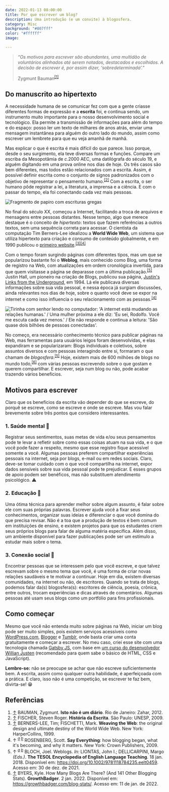 ```yaml
---
date: 2022-01-13 08:00:00
title: Por que escrever um blog?
description: Uma introdução (e um convite) à blogosfera.
category: Misc
background: "#007fff"
color: "#ffffff"
image: 

---
```



> _“Os motivos para escrever são abundantes, uma multidão de voluntários alinhados até serem notados, destacados e escolhidos. A decisão de escrever é, por assim dizer, ‘sobredeterminada’.”_
>
> Zygmunt Bauman<sup id="cite_ref-1">[[1]](#cite_note-1)</sup>

## Do manuscrito ao hipertexto

A necessidade humana de se comunicar fez com que a gente criasse diferentes formas de expressão e a **escrita** foi, e continua sendo, um instrumento muito importante para o nosso desenvolvimento social e tecnológico. Ela permite a transmissão de informações para além do tempo e do espaço: posso ler um texto de milhares de anos atrás, enviar uma mensagem instantânea para alguém do outro lado do mundo, assim como escrever um lembrete para que eu veja amanhã de manhã.

Mas explicar o que é escrita é mais difícil do que parece. Isso porque, desde o seu surgimento, ela teve diversas formas e funções. Compare um escriba da Mesopotâmia de <em>c.</em>2000 AEC, uma datilógrafa do século 19, e alguém digitando em uma prova online nos dias de hoje. Os três casos são bem diferentes, mas todos estão relacionados com a escrita. Assim, é possível definir escrita como o conjunto de signos padronizados com o objetivo de representar o pensamento humano.<sup id="cite_ref-2">[[2]](#cite_note-2)</sup> Com a escrita, o ser humano pôde registrar a lei, a literatura, a imprensa e a ciência. E com o passar do tempo, ela foi conectando cada vez mais pessoas.

![Fragmento de papiro com escrituras gregas](/assets/img/por-que-escrever-um-blog/papiro-odisseia.jpeg "Fragmento de papiro com trechos da Odisseia, de Homero, uma das obras mais importantes da Grécia Antiga. Data de c.285–250 AEC. Fonte: Metropolitan Museum of Art.")

No final do século XX, começou a Internet, facilitando a troca de arquivos e mensagens entre pessoas distantes. Nesse tempo, algo que merece destaque é o conceito de _hipertexto_: textos que fazem referências a outros textos, sem uma sequência correta para acessar. O cientista da computação Tim Berners-Lee idealizou a **World Wide Web**, um sistema que utiliza hipertexto para criação e consumo de conteúdo globalmente, e em 1990 publicou o [primeiro website](http://info.cern.ch/).<sup id="cite_ref-3">[[3]](#cite_note-3)</sup><sup id="cite_ref-4a">[[4]](#cite_note-4)</sup> 

Com o tempo foram surgindo páginas com diferentes tipos, mas um que se popularizou bastante foi o **Weblog**, mais conhecido como Blog, uma forma de registro na Web, com atualizações em ordem cronológica invertida, para que quem visitasse a página se deparasse com a última publicação.<sup id="cite_ref-5a">[[5]](#cite_note-5)</sup> Justin Hall, um pioneiro na criação de Blogs, publicou sua página, [Justin's Links from the Underground](http://links.net/vita/web/start/original.html), em 1994. Lá ele publicava diversas informações sobre sua vida pessoal, e nessa época já surgiam discussões, ainda relevantes nos dias de hoje, sobre o quanto você deve se expor na internet e como isso influencia o seu relacionamento com as pessoas.<sup id="cite_ref-4b">[[4]](#cite_note-4)</sup>

![Tirinha com senhor lendo no computador: 'A internet está mudando as relações humanas.' / Uma mulher próxima a ele diz: 'Eu sei, Rodolfo. Você me escuta cada vez menos.' / Ele não responde e continua a leitura: 'São quase dois bilhões de pessoas conectadas'.](/assets/img/por-que-escrever-um-blog/andre-dahmer-internet.jpg "Quadrinhos dos anos 10. Por: André Dahmer — uso autorizado pelo autor.")

No começo, era necessário conhecimento técnico para publicar páginas na Web, mas ferramentas para usuários leigos foram desenvolvidas, e elas expandiram e se popularizaram: Blogs individuais e coletivos, sobre assuntos diversos e com pessoas interagindo entre si, formaram o que chamam de _blogosfera_.<sup id="cite_ref-5b">[[5]](#cite_note-5)</sup> Hoje, existem mais de 600 milhões de blogs no mundo todo,<sup id="cite_ref-6">[[6]](#cite_note-6)</sup> com várias pessoas escrevendo sobre o que gostam e querem compartilhar. E escrever, seja num blog ou não, pode acabar trazendo vários benefícios.

## Motivos para escrever
Claro que os benefícios da escrita vão depender do que se escreve, do porquê se escreve, como se escreve e onde se escreve. Mas vou falar brevemente sobre três pontos que considero interessantes.

### 1. Saúde mental :brain:
Registrar seus sentimentos, suas metas de vida e/ou seus pensamentos pode te levar a refletir sobre como essas coisas atuam na sua vida, e o que você pode fazer a respeito, mesmo que esse registro fique acessível somente a você. Algumas pessoas preferem compartilhar experiências pessoais na internet, seja por blogs, e-mail ou em redes sociais. Claro, deve-se tomar cuidado com o que você compartilha na internet, expor dados sensíveis sobre sua vida pessoal pode te prejudicar. E esses grupos de apoio podem ser benéficos, mas não substituem atendimento psicológico. :warning:

### 2. Educação :pencil:
Uma ótima técnica para aprender melhor sobre algum assunto, é falar sobre ele com suas próprias palavras. Escrever ajuda você a fixar seus conhecimentos, organizar suas ideias e diferenciar o que você domina do que precisa revisar. Não é a toa que a produção de textos é bem comum em instituições de ensino, e existem projetos para que os estudantes criem seus próprios blogs para falar de alguma matéria específica. Além disso, um ambiente disponível para fazer publicações pode ser um estímulo a estudar mais sobre o tema.


### 3. Conexão social :busts_in_silhouette:	
Encontrar pessoas que se interessem pelo que você escreve, e que talvez escrevam sobre o mesmo tema que você, é uma forma de criar novas relações saudáveis e te motivar a continuar. Hoje em dia, existem diversas comunidades, na internet ou não, de escritores. Quando se trata de blogs, podemos falar da(s) blogosfera(s): escritores de ciência, poesia, crônica, entre outros, trocam experiências e dicas através de comentários. Algumas pessoas até usam seus blogs como um portfólio para fins profissionais.

## Como começar

Mesmo que você não entenda muito sobre páginas na Web, iniciar um blog pode ser muito simples, pois existem serviços acessíveis como [WordPress.com](https://wordpress.com/), [Blogger](https://www.blogger.com/) e [Tumblr](https://www.tumblr.com/), onde basta criar uma conta gratuitamente e começar a escrever. No meu caso, criei esse site com uma tecnologia chamada [Gatsby JS](https://www.gatsbyjs.com/), com base em [um curso do desenvolvedor Willian Justen](https://www.udemy.com/course/gatsby-crie-um-site-pwa-com-react-graphql-e-netlify-cms/) (recomendado para quem sabe o básico de HTML, CSS e JavaScript).

**Lembre-se:** não se preocupe se achar que não escreve suficientemente bem. A escrita, assim como qualquer outra habilidade, é aperfeiçoada com a prática. E claro, isso não é uma competição, se escrever te faz bem, divirta-se! :grin:


## Referências
<ol>
<li id="cite_note-1"><a href="#cite_ref-1">↑</a> BAUMAN, Zygmunt. <strong>Isto não é um diário</strong>. Rio de Janeiro: Zahar, 2012.</li>
<li id="cite_note-2"><a href="#cite_ref-2">↑</a> FISCHER, Steven Roger. <strong>História da Escrita</strong>. São Paulo: UNESP, 2009.</li>
<li id="cite_note-3"><a href="#cite_ref-3">↑</a> BERNERS-LEE, Tim; FISCHETTI, Mark. <strong>Weaving the Web</strong>: the original design and ultimate destiny of the World Wide Web. New York: HarperCollins, 1999.</li>
<li id="cite_note-4">↑ <em><sup><a href="#cite_ref-4a">a</a> <a href="#cite_ref-4b">b</a></sup></em> ROSENBERG, Scott. <strong>Say Everything</strong>: how blogging began, what it's becoming, and why it matters. New York: Crown Publishers, 2009.</li>
<li id="cite_note-5">↑ <em><sup><a href="#cite_ref-5a">a</a> <a href="#cite_ref-5b">b</a></sup></em> BLOCH, Joel. Weblogs. <em>In:</em> LIONTAS, John I.; DELLICARPINI, Margo <em>(Eds.)</em>. <strong>The TESOL Encyclopedia of English Language Teaching</strong>. 18 jan. 2018. Disponível em: <a href="https://doi.org/10.1002/9781118784235.eelt0459" target="_blank" rel="noopener noreferrer">https://doi.org/10.1002/9781118784235.eelt0459</a>. Acesso em: 30 de dez. de 2021.</li></li>
<li id="cite_note-6"><a href="#cite_ref-6">↑</a> BYERS, Kyle. How Many Blogs Are There? (And 141 Other Blogging Stats). <strong>GrowthBadger</strong>. 2 jan. 2022. Disponível em: <a href="https://growthbadger.com/blog-stats/" target="_blank" rel="noopener noreferrer">https://growthbadger.com/blog-stats/</a>. Acesso em: 11 de jan. de 2022.</li>
</ol>

